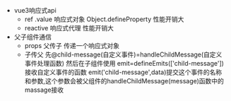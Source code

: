 - vue3响应式api
    - ref .value 响应式对象 Object.defineProperty 性能开销大
    - reactive 响应式代理 性能开销大
- 父子组件通信
    - props 父传子 传递一个响应式对象
    - 子传父 先@child-message(自定义事件)=handleChildMessage(自定义事件处理函数) 然后在子组件使用
    emit=defineEmits(['child-message'])接收自定义事件的函数
    emit('child-message',data)提交这个事件的名称和参数,这个参数会被父组件的handleChildMessage(message)函数中的massage接收